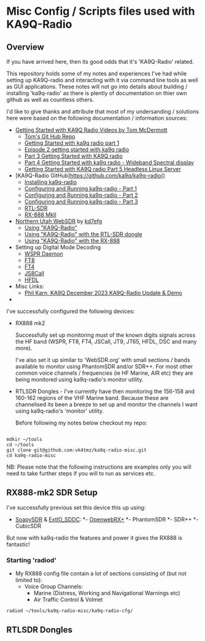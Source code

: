 # Misc Config / Scripts files used with KA9Q-Radio

## Overview 

If you have arrived here, then its good odds that it's 'KA9Q-Radio' related.

This repository holds some of my notes and experiences I've had while setting up KA9Q-radio and interacting with it via command line tools as well as GUI applications.  These notes will not go into details about building / installing 'ka9q-radio' as there is plently of documentation on thier own github as well as countless others.  

I'd like to give thanks and attribute that most of my undersanding / solutions here were based on the following documentation / information sources:

* [Getting Started with KA9Q Radio Videos by Tom McDermott](https://www.youtube.com/@n5eg) 
    * [Tom's Git Hub Repo](https://github.com/Tom-McDermott/Miscellaneous/tree/master/KA9Q-radio%20configurations%20and%20grc) 
    * [Getting Started with ka9q radio part 1](https://www.youtube.com/watch?v=3UPhhbkz0Tw) 
    * [Episode 2 getting started with ka9q radio](https://www.youtube.com/watch?v=iPVvCNn0mBE) 
    * [Part 3 Getting Started with KA9Q radio](https://www.youtube.com/watch?v=E76865qcZUo) 
    * [Part 4 Getting Started with ka9q radio - Wideband Spectral display](https://www.youtube.com/watch?v=K5ml2SuGNSs) 
    * [Getting Started with KA9Q radio Part 5 Headless Linux Server](https://www.youtube.com/watch?v=JunXLtOhbgA) 
* [KA9Q-Radio GitHub]https://github.com/ka9q/ka9q-radio()
    * [Installing ka9q-radio](https://github.com/ka9q/ka9q-radio/blob/main/docs/INSTALL.md) 
    * [Configuring and Running ka9q-radio - Part 1](https://github.com/ka9q/ka9q-radio/blob/main/docs/ka9q-radio.md) 
    * [Configuring and Running ka9q-radio - Part 2](https://github.com/ka9q/ka9q-radio/blob/main/docs/ka9q-radio-2.md) 
    * [Configuring and Running ka9q-radio - Part 3](https://github.com/ka9q/ka9q-radio/blob/main/docs/ka9q-radio-3.md) 
    * [RTL-SDR](https://github.com/ka9q/ka9q-radio/blob/main/docs/SDR/rtlsdr.md) 
    * [RX-888 MkII](https://github.com/ka9q/ka9q-radio/blob/main/docs/SDR/rx888.md) 
* [Northern Utah WebSDR](https://sdrutah.org) by [kd7efg](https://www.qrz.com/db/KD7EFG)
    * [Using "KA9Q-Radio"](https://www.sdrutah.org/info/using_ka9q_radio.html) 
    * [Using "KA9Q-Radio" with the RTL-SDR dongle](https://www.sdrutah.org/info/using_ka9q_radio_with_the_rtlsdr.html) 
    * [Using "KA9Q-Radio" with the RX-888](https://www.sdrutah.org/info/using_ka9q_radio_with_the_rx888.html) 
* Setting up Digital Mode Decoding
    * [WSPR Daemon](https://wsprdaemon.readthedocs.io/en/master/configuration/radiod%40.conf/hardware.html)
    * [FT8]() 
    * [FT4]() 
    * [JS8Call]() 
    * [HFDL]() 
* Misc Links: 
    * [Phil Karn, KA9Q December 2023 KA9Q-Radio Update & Demo](https://groups.io/g/NextGenSDRs/attachment/1752/0/TAPR-Mini-DCC-2023-Phil-Karn-KA9Q.pdf) 
* []() 

I've successfully configured the following devices:

* RX888 mk2 

    Successfully set up monitoring must of the known digits signals across the HF band (WSPR, FT8, FT4, JSCall, JT9, JT65, HFDL, DSC and many more). 

    I've also set it up similar to 'WebSDR.org' with small sections / bands available to monitor using PhantomSDR and/or SDR++. For most other common voice channels / frequencies (ie HF Marine, AIR etc) they are being monitored using ka9q-radio's monitor utility.

* RTLSDR Dongles - I've currently have then monitoring the 156-158 and 160-162 regions of the VHF Marine band. Because these are channelised its been a breeze to set up and monitor the channels I want using ka9q-radio's 'monitor' utility.  

    Before following my notes below checkout my repo:

```

mdkir ~/tools
cd ~/tools
git clone git@github.com:vk4tmz/ka9q-radio-misc.git
cd ka9q-radio-misc
```

NB: Please note that the following instructions are examples only you will need to take further steps if you will to run as services etc.

## RX888-mk2 SDR Setup 

I've successfully previous set this device this up using:

* [SoapySDR](https://github.com/pothosware/SoapySDR) & [ExtIO_SDDC](https://github.com/ik1xpv/ExtIO_sddc):
*- [OpenwebRX+](https://github.com/luarvique/openwebrx)
*- PhantomSDR
*- SDR++
*- CubicSDR

But now with ka9q-radio the features and power it gives the RX888 is fantastic!

### Starting 'radiod' 

* My RX888 config file contain a lot of sections consisting of (but not limited to):
    * Voice Group Channels:
        * Marine (Distress, Working and Navigational Warnings etc)
        * Air Traffic Control & Volmet

```
radiod ~/tools/ka9q-radio-misc/ka9q-radio-cfg/
```

## RTLSDR Dongles


